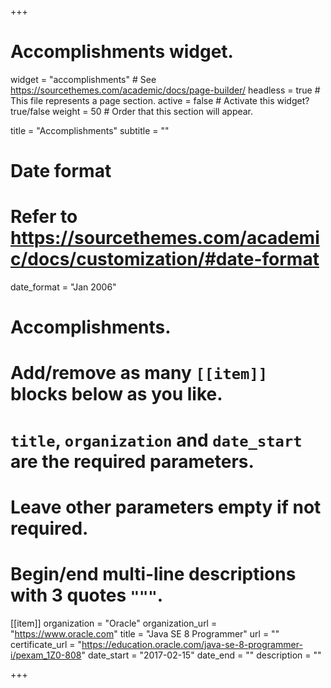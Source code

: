 +++
# Accomplishments widget.
widget = "accomplishments"  # See https://sourcethemes.com/academic/docs/page-builder/
headless = true  # This file represents a page section.
active = false  # Activate this widget? true/false
weight = 50  # Order that this section will appear.

title = "Accomplish&shy;ments"
subtitle = ""

# Date format
#   Refer to https://sourcethemes.com/academic/docs/customization/#date-format
date_format = "Jan 2006"

# Accomplishments.
#   Add/remove as many `[[item]]` blocks below as you like.
#   `title`, `organization` and `date_start` are the required parameters.
#   Leave other parameters empty if not required.
#   Begin/end multi-line descriptions with 3 quotes `"""`.

[[item]]
  organization = "Oracle"
  organization_url = "https://www.oracle.com"
  title = "Java SE 8 Programmer"
  url = ""
  certificate_url = "https://education.oracle.com/java-se-8-programmer-i/pexam_1Z0-808"
  date_start = "2017-02-15"
  date_end = ""
  description = ""

+++
